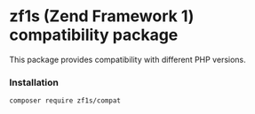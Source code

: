 # zf1s (Zend Framework 1) compatibility package

This package provides compatibility with different PHP versions.

### Installation
```
composer require zf1s/compat
```
